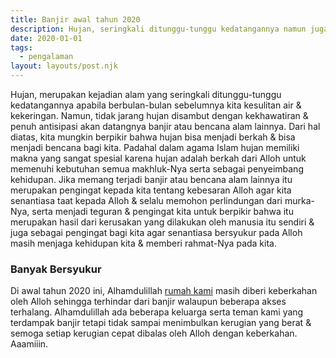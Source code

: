 ```yaml
---
title: Banjir awal tahun 2020
description: Hujan, seringkali ditunggu-tunggu kedatangannya namun juga disambut dengan kekhawatiran akan datangnya banjir.
date: 2020-01-01
tags:
  - pengalaman
layout: layouts/post.njk
---
```

Hujan, merupakan kejadian alam yang seringkali ditunggu-tunggu kedatangannya apabila berbulan-bulan sebelumnya kita kesulitan air & kekeringan. Namun, tidak jarang hujan disambut dengan kekhawatiran & penuh antisipasi akan datangnya banjir atau bencana alam lainnya.
Dari hal diatas, kita mungkin berpikir bahwa hujan bisa menjadi berkah & bisa menjadi bencana bagi kita. Padahal dalam agama Islam hujan memiliki makna yang sangat spesial karena hujan adalah berkah dari Alloh untuk memenuhi kebutuhan semua makhluk-Nya serta sebagai penyeimbang kehidupan. Jika memang terjadi banjir atau bencana alam lainnya itu merupakan pengingat kepada kita tentang kebesaran Alloh agar kita senantiasa taat kepada Alloh & selalu memohon perlindungan dari murka-Nya, serta menjadi teguran & pengingat kita untuk berpikir bahwa itu merupakan hasil dari kerusakan yang dilakukan oleh manusia itu sendiri & juga sebagai pengingat bagi kita agar senantiasa bersyukur pada Alloh masih menjaga kehidupan kita & memberi rahmat-Nya pada kita.
### Banyak Bersyukur
Di awal tahun 2020 ini, Alhamdulillah [rumah kami](/posts/umgezogen-moving-pindahan) masih diberi keberkahan oleh Alloh sehingga terhindar dari banjir walaupun beberapa akses terhalang. Alhamdulillah ada beberapa keluarga serta teman kami yang terdampak banjir tetapi tidak sampai menimbulkan kerugian yang berat & semoga setiap kerugian cepat dibalas oleh Alloh dengan keberkahan. Aaamiiin.
